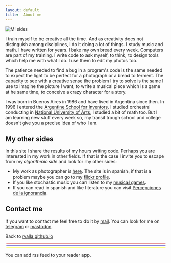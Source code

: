 ```yaml
---
layout: default
title:  About me
---
```


![Mi sides](https://rvalla.github.io/assets/img/aboutme.jpg)

I train myself to be creative all the time. And as creativity does not distinguish among disciplines, I do it
doing a lot of things. I study music and math. I have written for years. I bake my own bread every week.
Computers are part of my training. I write code to ask myself, to think, to design tools which help me with
what I do. I use them to edit my photos too.


The patience needed to find a bug in a program's code is the same needed to expect the light to be perfect
for a photograph or a bread to ferment. The capacity to see with a creative sense the problem I try to solve
is the same I use to imagine the picture I want, to write a musical piece which is a game at he same time,
to conceive a crazy character for a story.


I was born in Buenos Aires in 1986 and have lived in Argentina since then. In 1996 I entered the [Argentine
School for Inventors](https://escueladeinventores.blogspot.com/). I studied orchestral conducting in
[National University of Arts](https://una.edu.ar/), I studied a bit of math too. But I am learning new stuff
every week so, my transit trough school and college doesn't give you a precise idea of who I am.


## My other sides

In this site I share the results of my hours writing code. Perhaps you are interested in my work in other fields.
If that is the case I invite you to escape from my *algorithmic side* and look for my other sides:

- My work as photographer is [here](https://rodrigovalla.com). The site is in spanish, if that is a problem maybe
you can go to my [flickr profile](https://www.flickr.com/photos/pdelaignorancia/).
- If you like stochastic music you can listen to my [musical games](https://vimeo.com/showcase/4825357).
- If you can read in spanish and like literature you can visit [Percepciones de la ignorancia](https://pdelaignorancia.com).


## Contact me

If you want to contact me feel free to do it by [mail](mailto:rodrigovalla@protonmail.ch). You can look for
me on [telegram](https://t.me/rvalla) or [mastodon](https://fosstodon.org/@rvalla).

Back to [rvalla.github.io](https://rvalla.github.io)

<p></p>
<hr class="red" />
<hr class="blue" />
<hr class="yellow" />
<p></p>

<p>You can add rss feed to your reader app.</p>

<style>
h1.blog{
	color:#393939;
	margin-bottom:0.2em;
}
p.date{
	color:#393939;
	margin-bottom:0.2em;
}
hr.red {
	margin: 0.2em;
	height:3px;
	border-width:0;
	background-color:#e89494;
	width:100%;
}
hr.yellow {
	margin: 0.2em;
	height:3px;
	border-width:0;
	background-color:#fffd94;
	width:100%;
}
hr.blue {
	margin: 0.2em;
	height:3px;
	border-width:0;
	background-color:#9592df;
	width:100%;
}
</style>